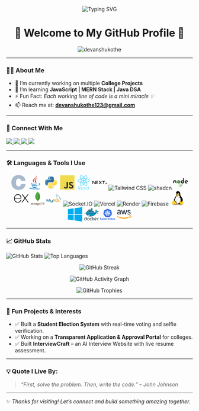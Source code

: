 <p align="center">
  <img src="https://readme-typing-svg.herokuapp.com?font=Fira+Code&size=24&pause=1000&color=00B7FF&center=true&vCenter=true&width=435&lines=Hi+%F0%9F%91%8B%2C+I'm+Devanshu+Kothe!;MERN+Stack+Developer+%7C+Java+DSA+Lover;Building+Projects+%F0%9F%9A%80;Learning+Every+Single+Day!" alt="Typing SVG" />
</p>

<h1 align="center">🚀 Welcome to My GitHub Profile 🚀</h1>

<p align="center">
  <img src="https://komarev.com/ghpvc/?username=devanshukothe&label=Profile%20Views&color=0e75b6&style=flat" alt="devanshukothe" />
</p>

---

### 👨‍💻 About Me

- 🔭 I’m currently working on multiple **College Projects**
- 🌱 I’m learning **JavaScript | MERN Stack | Java DSA**
- ⚡ Fun Fact: *Each working line of code is a mini miracle 💡*
- 📫 Reach me at: **devanshukothe123@gmail.com**

---

### 🔗 Connect With Me

<p align="left">
  <a href="https://twitter.com/devanshu%20kothe" target="_blank">
    <img src="https://img.shields.io/badge/Twitter-%231DA1F2.svg?style=for-the-badge&logo=Twitter&logoColor=white" />
  </a>
  <a href="https://www.linkedin.com/in/devanshu-kothe" target="_blank">
    <img src="https://img.shields.io/badge/LinkedIn-%230077B5.svg?style=for-the-badge&logo=linkedin&logoColor=white" />
  </a>
  <a href="https://instagram.com/devanshuk_othe" target="_blank">
    <img src="https://img.shields.io/badge/Instagram-%23E4405F.svg?style=for-the-badge&logo=Instagram&logoColor=white" />
  </a>
  <a href="https://leetcode.com/u/devanshu_kothe/" target="_blank">
    <img src="https://img.shields.io/badge/Leetcode-%23FFA116.svg?style=for-the-badge&logo=leetcode&logoColor=white" />
  </a>
</p>

---

### 🛠️ Languages & Tools I Use

<p align="center">
  <!-- Languages -->
  <img src="https://raw.githubusercontent.com/devicons/devicon/master/icons/c/c-original.svg" height="40" alt="C"/>
  <img src="https://raw.githubusercontent.com/devicons/devicon/master/icons/java/java-original.svg" height="40" alt="Java"/>
  <img src="https://raw.githubusercontent.com/devicons/devicon/master/icons/python/python-original.svg" height="40" alt="Python"/>
  <img src="https://raw.githubusercontent.com/devicons/devicon/master/icons/javascript/javascript-original.svg" height="40" alt="JavaScript"/>

  <!-- Frontend -->
  <img src="https://raw.githubusercontent.com/devicons/devicon/master/icons/react/react-original-wordmark.svg" height="40" alt="React"/>
  <img src="https://raw.githubusercontent.com/devicons/devicon/master/icons/nextjs/nextjs-original-wordmark.svg" height="40" alt="Next.js"/>
  <img src="https://www.vectorlogo.zone/logos/tailwindcss/tailwindcss-icon.svg" height="40" alt="Tailwind CSS"/>
  <img src="https://avatars.githubusercontent.com/u/139895814?s=200&v=4" height="40" alt="shadcn"/>

  <!-- Backend & DB -->
  <img src="https://raw.githubusercontent.com/devicons/devicon/master/icons/nodejs/nodejs-original-wordmark.svg" height="40" alt="Node.js"/>
  <img src="https://raw.githubusercontent.com/devicons/devicon/master/icons/express/express-original.svg" height="40" alt="Express"/>
  <img src="https://raw.githubusercontent.com/devicons/devicon/master/icons/mongodb/mongodb-original-wordmark.svg" height="40" alt="MongoDB"/>
  <img src="https://raw.githubusercontent.com/devicons/devicon/master/icons/mysql/mysql-original-wordmark.svg" height="40" alt="MySQL"/>
  <img src="https://upload.wikimedia.org/wikipedia/commons/9/96/Socket-io.svg" height="40" alt="Socket.IO"/>

  <!-- Deployment -->
  <img src="https://www.svgrepo.com/show/327408/logo-vercel.svg" height="40" alt="Vercel"/>
  <img src="https://avatars.githubusercontent.com/u/45080645?s=200&v=4" height="40" alt="Render"/>
  <img src="https://www.vectorlogo.zone/logos/firebase/firebase-icon.svg" height="40" alt="Firebase"/>

  <!-- OS -->
  <img src="https://raw.githubusercontent.com/devicons/devicon/master/icons/linux/linux-original.svg" height="40" alt="Linux"/>
  <img src="https://raw.githubusercontent.com/devicons/devicon/master/icons/windows8/windows8-original.svg" height="40" alt="Windows"/>

  <!-- DevOps -->
  <img src="https://raw.githubusercontent.com/devicons/devicon/master/icons/docker/docker-original-wordmark.svg" height="40" alt="Docker"/>
  <img src="https://raw.githubusercontent.com/devicons/devicon/master/icons/kubernetes/kubernetes-plain-wordmark.svg" height="40" alt="Kubernetes"/>
  <img src="https://raw.githubusercontent.com/devicons/devicon/master/icons/amazonwebservices/amazonwebservices-original-wordmark.svg" height="40" alt="AWS"/>
</p>

---

### 📈 GitHub Stats

  <img src="https://github-readme-stats.vercel.app/api?username=devanshukothe&show_icons=true&theme=react&locale=en" alt="GitHub Stats" />
  <img src="https://github-readme-stats.vercel.app/api/top-langs/?username=devanshukothe&layout=compact&theme=react" alt="Top Languages"/>
</p>
<p align="center">
  <!-- GitHub Streak -->
  <img src="https://github-readme-streak-stats.herokuapp.com/?user=devanshukothe&theme=radical&fire=FF7600&currStreakLabel=F7C40F" alt="GitHub Streak" />
</p>

<p align="center">
  <!-- Contribution Graph -->
  <img src="https://github-readme-activity-graph.vercel.app/graph?username=devanshukothe&theme=tokyo-night&bg_color=1a1b27&color=00ffff&line=00ffff&point=ffffff" alt="GitHub Activity Graph" />
</p>

<p align="center">
  <!-- Trophies -->
  <img src="https://github-profile-trophy.vercel.app/?username=devanshukothe&theme=radical&column=7&margin-w=10&margin-h=10" alt="GitHub Trophies" />
</p>

---

### 🎯 Fun Projects & Interests

- ✅ Built a **Student Election System** with real-time voting and selfie verification.
- ✅ Working on a **Transparent Application & Approval Portal** for colleges.
- ✅ Built **InterviewCraft** – an AI Interview Website with live resume assessment.

---

### 💡 Quote I Live By:
> *“First, solve the problem. Then, write the code.” – John Johnson*

---

✨ *Thanks for visiting! Let’s connect and build something amazing together.*

